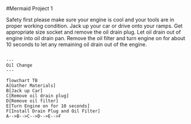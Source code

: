 #Mermaid Project 1

Safety first please make sure your engine is cool and your tools are in proper working condition. Jack up your car or drive onto your ramps. Get appropriate size socket and remove the oil drain plug. Let oil drain out of engine into oil drain pan. Remove the oil filter and turn engine on for about 10 seconds to let any remaining oil drain out of the engine. 

```mermaid

---
Oil Change
---

flowchart TB
A[Gather Materials]
B[Jack up Car]
C[Remove oil drain plug]
D[Remove oil filter]
E[Turn Engine on for 10 seconds]
F[Install Drain Plug and Oil Filter]
A-->B-->C-->D-->E-->F

